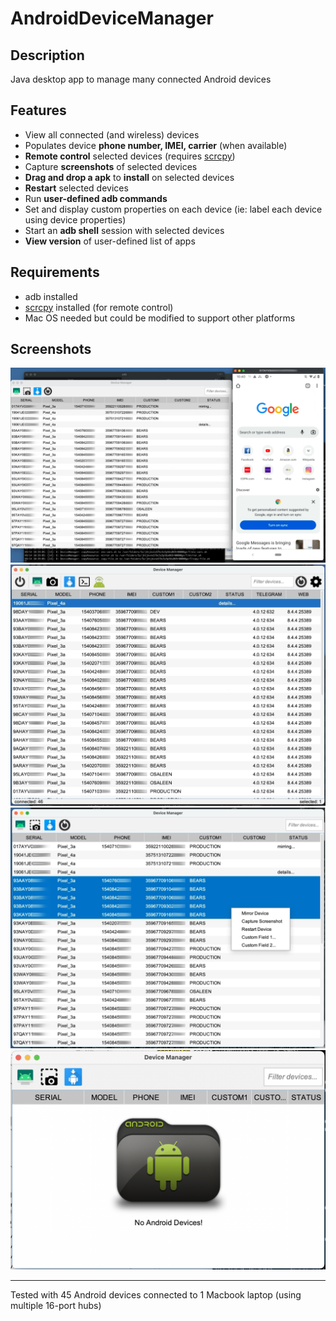 # AndroidDeviceManager

## Description ##
Java desktop app to manage many connected Android devices

## Features ##
- View all connected (and wireless) devices
- Populates device **phone number, IMEI, carrier** (when available)
- **Remote control** selected devices (requires [scrcpy](https://github.com/Genymobile/scrcpy))
- Capture **screenshots** of selected devices
- **Drag and drop a apk** to **install** on selected devices
- **Restart** selected devices
- Run **user-defined adb commands**
- Set and display custom properties on each device (ie: label each device using device properties)
- Start an **adb shell** session with selected devices
- **View version** of user-defined list of apps

## Requirements ##
- adb installed
- [scrcpy](https://github.com/Genymobile/scrcpy) installed (for remote control)
- Mac OS needed but could be modified to support other platforms

## Screenshots ##
![](resources/screenshot-devices.jpg)
![](resources/screenshot-devices2.jpg)
![](resources/screenshot-popup.jpg)
![](resources/screenshot-empty.png)

---
Tested with 45 Android devices connected to 1 Macbook laptop (using multiple 16-port hubs)
